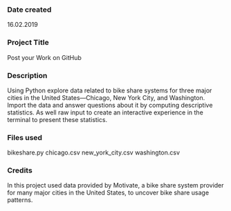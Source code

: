 ### Date created
16.02.2019

### Project Title
Post your Work on GitHub

### Description
 Using Python explore data related to bike share systems for three major cities in the United States—Chicago, New York City, and Washington. Import the data and answer questions about it by computing descriptive statistics. As well raw input to create an interactive experience in the terminal to present these statistics.

### Files used
bikeshare.py
chicago.csv
new_york_city.csv
washington.csv

### Credits
In this project used data provided by Motivate, a bike share system provider for many major cities in the United States, to uncover bike share usage patterns.
